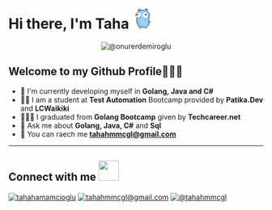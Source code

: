 # Hi there, I'm Taha <img src="https://github.com/jmhobbs/party-gopher/blob/master/dancing-gopher.gif?raw=true" width="40" height="40" />

<p align="center">
<img src="https://marcofranssen.nl/images/951957866431d77793480aba8bb624da2f6b3fb2.gif" alt="@onurerdemiroglu" height="300" width="500" />
 </p>

## Welcome to my Github Profile🙋🏽‍♀️

- 🌱 I'm currently developing myself in **Golang, Java and C#**
- 🧑‍🎓 I am a student at **Test Automation** Bootcamp provided by **Patika.Dev** and **LCWaikiki**
- 🧑🏽‍🎓 I graduated from **Golang Bootcamp** given by **Techcareer.net**
- 💬 Ask me about **Golang, Java, C#** and **Sql**
- 📧 You can raech me **tahahmmcgl@gmail.com**
- - -

<h2> Connect with me <img src='https://c.tenor.com/oE7XBnCpB2gAAAAi/rylsee-tooshytorap.gif' width="40" height="40"> </h2>
<p align="left">
<a href="https://www.linkedin.com/in/tahahamamcioglu/" target="blank"><img align="center" src="https://raw.githubusercontent.com/rahuldkjain/github-profile-readme-generator/master/src/images/icons/Social/linked-in-alt.svg" alt="tahahamamcioglu" height="30" width="40" /></a>
<a href="mailto:tahahmmcgl@gmail.com" target="blank"><img align="center" src="https://upload.wikimedia.org/wikipedia/commons/7/7e/Gmail_icon_%282020%29.svg" alt="tahahmmcgl@gmail.com" height="30" width="40" /></a>
<a href="https://app.patika.dev/tahahmmcgl" target="blank"><img align="center" src="https://user-images.githubusercontent.com/35347777/144942844-9ea9da41-9689-416e-b1a5-5731678a500f.png" alt="@tahahmmcgl" height="30" width="50" /></a>

